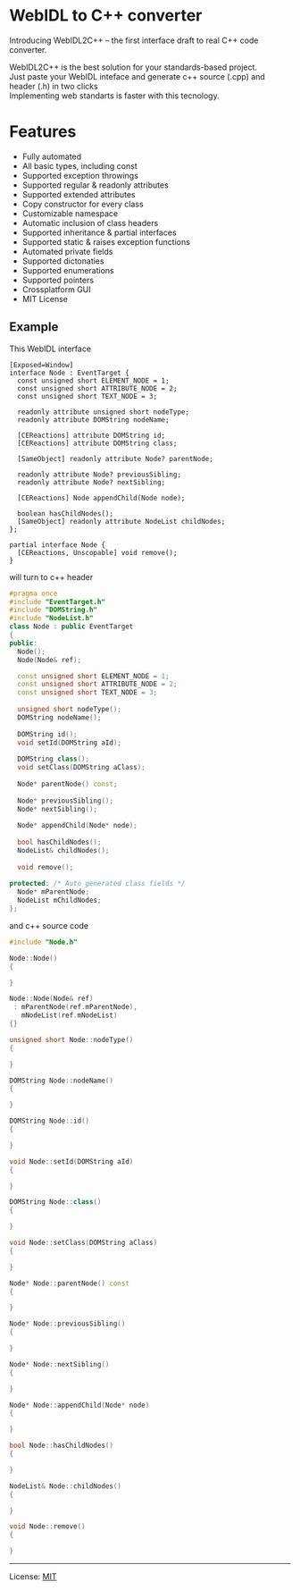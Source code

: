 # WebIDL to C++ converter
Introducing WebIDL2C++ – the first interface draft to real C++ code converter.  
  
WebIDL2C++ is the best solution for your standards-based project.  
Just paste your WebIDL inteface and generate c++ source (.cpp) and header (.h) in two clicks  
Implementing web standarts is faster with this tecnology.  
# Features
- Fully automated
- All basic types, including const
- Supported exception throwings
- Supported regular & readonly attributes
- Supported extended attributes
- Copy constructor for every class
- Customizable namespace
- Automatic inclusion of class headers
- Supported inheritance & partial interfaces
- Supported static & raises exception functions
- Automated private fields
- Supported dictonaties
- Supported enumerations
- Supported pointers
- Crossplatform GUI
- MIT License
## Example
This WebIDL interface
```webidl
[Exposed=Window]
interface Node : EventTarget {
  const unsigned short ELEMENT_NODE = 1;
  const unsigned short ATTRIBUTE_NODE = 2;
  const unsigned short TEXT_NODE = 3;
  
  readonly attribute unsigned short nodeType;
  readonly attribute DOMString nodeName;
  
  [CEReactions] attribute DOMString id;
  [CEReactions] attribute DOMString class;
  
  [SameObject] readonly attribute Node? parentNode;
  
  readonly attribute Node? previousSibling;
  readonly attribute Node? nextSibling;
  
  [CEReactions] Node appendChild(Node node);
  
  boolean hasChildNodes();
  [SameObject] readonly attribute NodeList childNodes;
};

partial interface Node {
  [CEReactions, Unscopable] void remove();
}
```
will turn to c++ header
```c++
#pragma once
#include "EventTarget.h"
#include "DOMString.h"
#include "NodeList.h"
class Node : public EventTarget
{
public:
  Node();
  Node(Node& ref);

  const unsigned short ELEMENT_NODE = 1;
  const unsigned short ATTRIBUTE_NODE = 2;
  const unsigned short TEXT_NODE = 3;
  
  unsigned short nodeType();
  DOMString nodeName();
  
  DOMString id();
  void setId(DOMString aId);
  
  DOMString class();
  void setClass(DOMString aClass);
  
  Node* parentNode() const;
  
  Node* previousSibling();
  Node* nextSibling();
  
  Node* appendChild(Node* node);
  
  bool hasChildNodes();
  NodeList& childNodes();
  
  void remove();
  
protected: /* Auto generated class fields */
  Node* mParentNode;
  NodeList mChildNodes;
};
```
and c++ source code
```c++
#include "Node.h"

Node::Node()
{

}

Node::Node(Node& ref)
 : mParentNode(ref.mParentNode),
   mNodeList(ref.mNodeList)
{}

unsigned short Node::nodeType()
{

}

DOMString Node::nodeName()
{

}

DOMString Node::id()
{

}

void Node::setId(DOMString aId)
{

}

DOMString Node::class()
{

}

void Node::setClass(DOMString aClass)
{

}

Node* Node::parentNode() const
{

}

Node* Node::previousSibling()
{

}

Node* Node::nextSibling()
{

}

Node* Node::appendChild(Node* node)
{

}

bool Node::hasChildNodes()
{

}

NodeList& Node::childNodes()
{

}

void Node::remove()
{

}
```
***
License: [MIT](https://github.com/FlightBlaze/webidl2cpp/blob/master/LICENSE)
